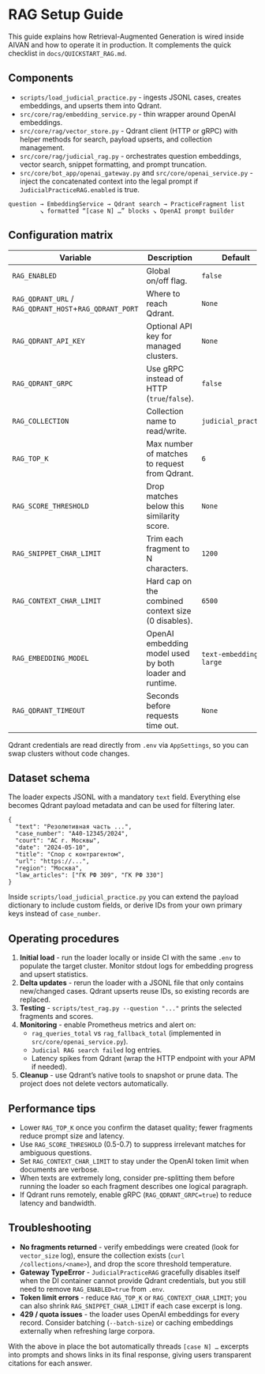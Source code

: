 # RAG Setup Guide

This guide explains how Retrieval-Augmented Generation is wired inside AIVAN and how to operate it
in production. It complements the quick checklist in `docs/QUICKSTART_RAG.md`.

## Components
- `scripts/load_judicial_practice.py` - ingests JSONL cases, creates embeddings, and upserts them
  into Qdrant.
- `src/core/rag/embedding_service.py` - thin wrapper around OpenAI embeddings.
- `src/core/rag/vector_store.py` - Qdrant client (HTTP or gRPC) with helper methods for search,
  payload upserts, and collection management.
- `src/core/rag/judicial_rag.py` - orchestrates question embeddings, vector search, snippet
  formatting, and prompt truncation.
- `src/core/bot_app/openai_gateway.py` and `src/core/openai_service.py` - inject the concatenated
  context into the legal prompt if `JudicialPracticeRAG.enabled` is true.

```
question → EmbeddingService → Qdrant search → PracticeFragment list
         ↘ formatted “[case N] …” blocks ↘ OpenAI prompt builder
```

## Configuration matrix
| Variable | Description | Default |
|----------|-------------|---------|
| `RAG_ENABLED` | Global on/off flag. | `false` |
| `RAG_QDRANT_URL` / `RAG_QDRANT_HOST`+`RAG_QDRANT_PORT` | Where to reach Qdrant. | `None` |
| `RAG_QDRANT_API_KEY` | Optional API key for managed clusters. | `None` |
| `RAG_QDRANT_GRPC` | Use gRPC instead of HTTP (`true`/`false`). | `false` |
| `RAG_COLLECTION` | Collection name to read/write. | `judicial_practice` |
| `RAG_TOP_K` | Max number of matches to request from Qdrant. | `6` |
| `RAG_SCORE_THRESHOLD` | Drop matches below this similarity score. | `None` |
| `RAG_SNIPPET_CHAR_LIMIT` | Trim each fragment to N characters. | `1200` |
| `RAG_CONTEXT_CHAR_LIMIT` | Hard cap on the combined context size (0 disables). | `6500` |
| `RAG_EMBEDDING_MODEL` | OpenAI embedding model used by both loader and runtime. | `text-embedding-3-large` |
| `RAG_QDRANT_TIMEOUT` | Seconds before requests time out. | `None` |

Qdrant credentials are read directly from `.env` via `AppSettings`, so you can swap clusters without
code changes.

## Dataset schema
The loader expects JSONL with a mandatory `text` field. Everything else becomes Qdrant payload
metadata and can be used for filtering later.

```jsonl
{
  "text": "Резолютивная часть ...",
  "case_number": "A40-12345/2024",
  "court": "АС г. Москвы",
  "date": "2024-05-10",
  "title": "Спор с контрагентом",
  "url": "https://...",
  "region": "Москва",
  "law_articles": ["ГК РФ 309", "ГК РФ 330"]
}
```

Inside `scripts/load_judicial_practice.py` you can extend the payload dictionary to include custom
fields, or derive IDs from your own primary keys instead of `case_number`.

## Operating procedures
1. **Initial load** - run the loader locally or inside CI with the same `.env` to populate the
   target cluster. Monitor stdout logs for embedding progress and upsert statistics.
2. **Delta updates** - rerun the loader with a JSONL file that only contains new/changed cases.
   Qdrant upserts reuse IDs, so existing records are replaced.
3. **Testing** - `scripts/test_rag.py --question "..."` prints the selected fragments and scores.
4. **Monitoring** - enable Prometheus metrics and alert on:
   - `rag_queries_total` vs `rag_fallback_total` (implemented in `src/core/openai_service.py`).
   - `Judicial RAG search failed` log entries.
   - Latency spikes from Qdrant (wrap the HTTP endpoint with your APM if needed).
5. **Cleanup** - use Qdrant’s native tools to snapshot or prune data. The project does not delete
   vectors automatically.

## Performance tips
- Lower `RAG_TOP_K` once you confirm the dataset quality; fewer fragments reduce prompt size and
  latency.
- Use `RAG_SCORE_THRESHOLD` (0.5-0.7) to suppress irrelevant matches for ambiguous questions.
- Set `RAG_CONTEXT_CHAR_LIMIT` to stay under the OpenAI token limit when documents are verbose.
- When texts are extremely long, consider pre-splitting them before running the loader so each
  fragment describes one logical paragraph.
- If Qdrant runs remotely, enable gRPC (`RAG_QDRANT_GRPC=true`) to reduce latency and bandwidth.

## Troubleshooting
- **No fragments returned** - verify embeddings were created (look for `vector_size` log), ensure the
  collection exists (`curl /collections/<name>`), and drop the score threshold temperature.
- **Gateway TypeError** - `JudicialPracticeRAG` gracefully disables itself when the DI container
  cannot provide Qdrant credentials, but you still need to remove `RAG_ENABLED=true` from `.env`.
- **Token limit errors** - reduce `RAG_TOP_K` or `RAG_CONTEXT_CHAR_LIMIT`; you can also shrink
  `RAG_SNIPPET_CHAR_LIMIT` if each case excerpt is long.
- **429 / quota issues** - the loader uses OpenAI embeddings for every record. Consider batching
  (`--batch-size`) or caching embeddings externally when refreshing large corpora.

With the above in place the bot automatically threads `[case N] …` excerpts into prompts and shows
links in its final response, giving users transparent citations for each answer.

